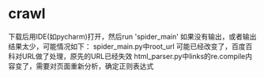 # crawl
下载后用IDE(如pycharm)打开，然后run 'spider_main'
如果没有输出，或者输出结果太少，可能情况如下：
	spider_main.py中root_url 可能已经改变了，百度百科对URL做了处理，原先的URL已经失效
	html_parser.py中links的re.compile内容变了，需要对页面重新分析，确定正则表达式
	
